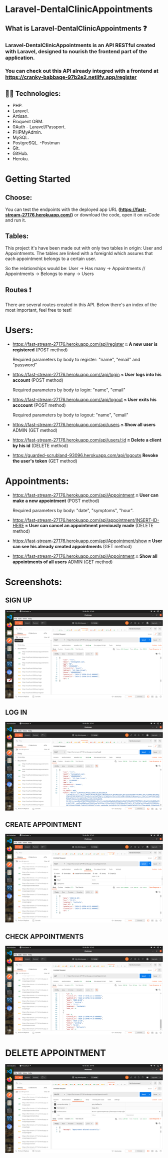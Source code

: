 
# Laravel-DentalClinicAppointments

## What is Laravel-DentalClinicAppointments ❓

### Laravel-DentalClinicAppointments is an API RESTful created with Laravel, designed to nourish the frontend part of the application.

### You can check out this API already integred with a frontend at https://cranky-babbage-97b2e2.netlify.app/register


## 🔧🔧 Technologies:

- PHP.
- Laravel.
- Artisan.
- Eloquent ORM.
- 0Auth - Laravel/Passport.
- PHPMyAdmin.
- MySQL.
- PostgreSQL.
-Postman
- Git.
- GitHub.
- Heroku.

# Getting Started


## Choose:

You can test the endpoints with the deployed app URL **(https://fast-stream-27176.herokuapp.com/)** or download the code, open it on vsCode and run it.
   
## Tables:

This project it's have been made out with only two tables in origin: User and Appointments. The tables are linked with a foreignId which assures that each appointment belongs to a certain user.

So the relationships would be: User -> Has many -> Appointments //  Appointments -> Belongs to many -> Users

## Routes ❗
There are several routes created in this API. Below there's an index of the most important, feel free to test!


# Users: 

-  https://fast-stream-27176.herokuapp.com/api/register 🔛 **A new user is registered**  (POST method)

   Required parameters by body to register: "name", "email" and "password"

-  https://fast-stream-27176.herokuapp.com//api/login 🔛 **User logs into his account**  (POST method)

   Required parameters by body to login: "name", "email"
   
-  https://fast-stream-27176.herokuapp.com//api/logout 🔛 **User exits his acccount**  (POST method)

   Required parameters by body to logout: "name", "email"

-  https://fast-stream-27176.herokuapp.com/api/users 🔛 **Show all users** ADMIN (GET method)

-  https://fast-stream-27176.herokuapp.com/api/users/:id 🔛 **Delete a client by his id** (DELETE method)

- https://guarded-scrubland-93096.herokuapp.com/api/logout🔛 **Revoke the user's token** (GET method) 


# Appointments: 

- https://fast-stream-27176.herokuapp.com/api/Appointment 🔛 **User can make a new appointment** (POST method) 

  Required parameters by body: "date", "symptoms", "hour".

- https://fast-stream-27176.herokuapp.com/api/appointment/INSERT-ID-HERE 🔛 **User can cancel an appointment previously made** (DELETE method)

- https://fast-stream-27176.herokuapp.com/api/Appointment/show 🔛 **User can see his already created appointments** (GET method) 

- https://fast-stream-27176.herokuapp.com/api/Appointment 🔛 **Show all appointments of all users** ADMIN (GET method)

# Screenshots:

## SIGN UP
 
 ![Screenshot](screenshotZ/register.png) 
 
## LOG IN
 
  ![Screenshot](screenshotZ/login.png) 
  
 
## CREATE APPOINTMENT
 
![Screenshot](screenshotZ/createappointment.png)


## CHECK APPOINTMENTS

![Screenshot](screenshotZ/allappointments.png)

# DELETE APPOINTMENT 
![Screenshot](screenshotZ/deleteappointment.png)
